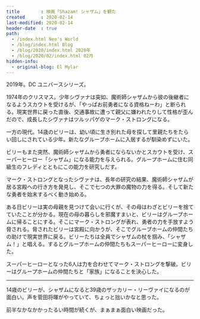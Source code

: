 ```yaml
---
title        : 映画「Shazam! シャザム」を観た
created      : 2020-02-14
last-modified: 2020-02-14
header-date  : true
path:
  - /index.html Neo's World
  - /blog/index.html Blog
  - /blog/2020/index.html 2020年
  - /blog/2020/02/index.html 02月
hidden-info:
  - original-blog: El Mylar
---
```


2019年。DC ユニバースシリーズ。

1974年のクリスマス。少年シヴァナは突如、魔術師シャザムから彼の後継者になるようスカウトを受けるが、「やっぱお前勇者になる資格ねーわ」と断られる。現実世界に戻った直後、交通事故に遭って親父に嫌われたりして性格が歪んだので、成長したシヴァナはツルッパゲのマーク・ストロングになる。

一方の現代。14歳のビリーは、幼い頃に生き別れた母を探して里親たちをたらい回しにされている少年。新たなグループホームに入居するが馴染めずにいた。

ビリーもまた突然、魔術師シャザムから勇者にならないかとスカウトを受け、スーパーヒーロー「シャザム」になる能力を与えられる。グループホームに住む同級生のフレディとともにこの能力を研究しだす。

マーク・ストロングとなったシヴァナは、長年の研究の結果、魔術師シャザムが居る宮殿への行き方を発見し、そこで七つの大罪の魔物の力を得る。そして新たな勇者を始末するべく動き始める。

ある日ビリーは実の母親を見つけて会いに行くが、その母はわざとビリーを捨てていたことが分かる。現在の母の暮らしを邪魔すまいと、ビリーはグループホームに帰ることにする。そこにマーク・ストロングが表れ、勇者の力を手放すよう脅される。脅されたビリーは宮殿に向かうが、そこでグループホームの仲間たちの助けで現実世界に戻る。ビリーたちは全員でシャザムの杖を掴み、「シャザム！」と唱える。するとグループホームの仲間たちもスーパーヒーローに変身した。

スーパーヒーローとなった6人は力を合わせてマーク・ストロングを撃破。ビリーはグループホームの仲間たちと「家族」になることを決心した。

---

14歳のビリーが、シャザムになると39歳のザッカリー・リーヴァイになるのが面白い。声を菅田将暉がやっていて、ちょっと拙いかなと思った。

前半なかなかかったるい時間が続くが、まぁまぁ面白い映画だった。

